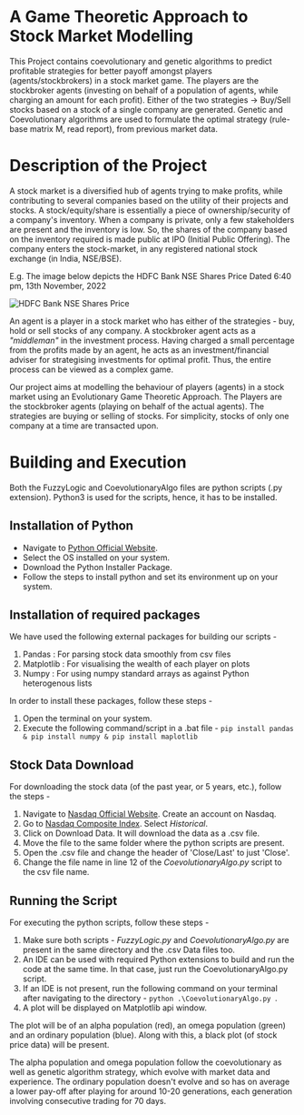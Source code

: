 # A Game Theoretic Approach to Stock Market Modelling 
This Project contains coevolutionary and genetic algorithms to predict profitable strategies for better payoff amongst players (agents/stockbrokers) in a stock market game. The players are the stockbroker agents (investing on behalf of a population of agents, while charging an amount for each profit). Either of the two strategies -> Buy/Sell stocks based on a stock of a single company are generated. Genetic and Coevolutionary algorithms are used to formulate the optimal strategy (rule-base matrix M, read report), from previous market data.

# Description of the Project
A stock market is a diversified hub of agents trying to make profits, while contributing to several companies based on the utility of their projects and stocks. A stock/equity/share is essentially a piece of ownership/security of a company's inventory. When a company is private, only a few stakeholders are present and the inventory is low. So, the shares of the company based on the inventory required is made public at IPO (Initial Public Offering). The company enters the stock-market, in any registered national stock exchange (in India, NSE/BSE). 

E.g. The image below depicts the HDFC Bank NSE Shares Price Dated 6:40 pm, 13th November, 2022

![HDFC Bank NSE Shares Price](https://drive.google.com/uc?export=view&id=1i2jfkNY_apzGx2z045vVG3hkIkT9ZvNn#center) 

An agent is a player in a stock market who has either of the strategies - buy, hold or sell stocks of any company. A stockbroker agent acts as a _"middleman"_ in the investment process. Having charged a small percentage from the profits made by an agent, he acts as an investment/financial adviser for strategising investments for optimal profit. Thus, the entire process can be viewed as a complex game.

Our project aims at modelling the behaviour of players (agents) in a stock market using an Evolutionary Game Theoretic Approach. The Players are the stockbroker agents (playing on behalf of the actual agents). The strategies are buying or selling of stocks. For simplicity, stocks of only one company at a time are transacted upon.

# Building and Execution

Both the FuzzyLogic and CoevolutionaryAlgo files are python scripts (.py extension). Python3 is used for the scripts, hence, it has to be installed.

## Installation of Python

- Navigate to [Python Official Website](https://www.python.org/downloads/).
- Select the OS installed on your system.
- Download the Python Installer Package.
- Follow the steps to install python and set its environment up on your system.

## Installation of required packages

We have used the following external packages for building our scripts - 
1. Pandas : For parsing stock data smoothly from csv files
2. Matplotlib : For visualising the wealth of each player on plots
3. Numpy : For using numpy standard arrays as against Python heterogenous lists

In order to install these packages, follow these steps -

1. Open the terminal on your system.
2. Execute the following command/script in a .bat file - `pip install pandas & pip install numpy & pip install maplotlib`

## Stock Data Download

For downloading the stock data (of the past year, or 5 years, etc.), follow the steps - 
1. Navigate to [Nasdaq Official Website](https://www.nasdaq.com/). Create an account on Nasdaq.
2. Go to [Nasdaq Composite Index](https://www.nasdaq.com/market-activity/index/comp). Select _Historical_.
3. Click on Download Data. It will download the data as a .csv file.
4. Move the file to the same folder where the python scripts are present.
5. Open the .csv file and change the header of 'Close/Last' to just 'Close'.
6. Change the file name in line 12 of the _CoevolutionaryAlgo.py_ script to the csv file name.

## Running the Script

For executing the python scripts, follow these steps -
1. Make sure both scripts - _FuzzyLogic.py_ and _CoevolutionaryAlgo.py_ are present in the same directory and the .csv Data files too. 
2. An IDE can be used with required Python extensions to build and run the code at the same time. In that case, just run the CoevolutionaryAlgo.py script. 
3. If an IDE is not present, run the following command on your terminal after navigating to the directory - `python .\CoevolutionaryAlgo.py `.
4. A plot will  be displayed on Matplotlib api window.

The plot will be of an alpha population (red), an omega population (green) and an ordinary population (blue). Along with this, a black plot (of stock price data) will be present.

The alpha population and omega population follow the coevolutionary as well as genetic algorithm strategy, which evolve with market data and experience. The ordinary population doesn't evolve and so has on average a lower pay-off after playing for around 10-20 generations, each generation involving consecutive trading for 70 days.
